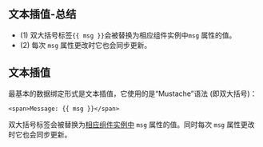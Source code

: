 ## 文本插值-总结

- (1) 双大括号标签`{{ msg }}`会被替换为相应组件实例中`msg` 属性的值。
- (2) 每次 `msg` 属性更改时它也会同步更新。

## 文本插值

最基本的数据绑定形式是文本插值，它使用的是“Mustache”语法 (即双大括号)：

```vue-html
<span>Message: {{ msg }}</span>
```

双大括号标签会被替换为[相应组件实例中](/guide/essentials/reactivity-fundamentals#declaring-reactive-state) `msg` 属性的值。同时每次 `msg` 属性更改时它也会同步更新。
